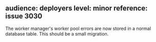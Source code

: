 audience: deployers
level: minor
reference: issue 3030
---
The worker manager's worker pool errors are now stored in a normal database table. This should be a small migration.
